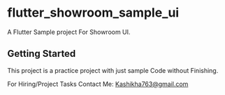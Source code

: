 # flutter_showroom_sample_ui

A Flutter Sample project For Showroom UI.

## Getting Started

This project is a practice project with just sample Code without Finishing.

For Hiring/Project Tasks Contact Me: Kashikha763@gmail.com
